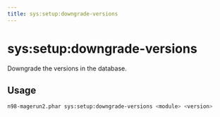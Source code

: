 ```yaml
---
title: sys:setup:downgrade-versions
---
```


# sys:setup:downgrade-versions

Downgrade the versions in the database.

## Usage
```sh
n98-magerun2.phar sys:setup:downgrade-versions <module> <version>
```

